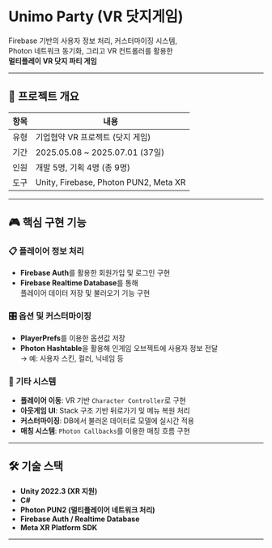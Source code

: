 # Unimo Party (VR 닷지게임)

Firebase 기반의 사용자 정보 처리, 커스터마이징 시스템,  
Photon 네트워크 동기화, 그리고 VR 컨트롤러를 활용한  
**멀티플레이 VR 닷지 파티 게임**

---

## 📌 프로젝트 개요

| 항목     | 내용                           |
|----------|--------------------------------|
| 유형     | 기업협약 VR 프로젝트 (닷지 게임) |
| 기간     | 2025.05.08 ~ 2025.07.01 (37일) |
| 인원     | 개발 5명, 기획 4명 (총 9명)     |
| 도구     | Unity, Firebase, Photon PUN2, Meta XR |

---

## 🎮 핵심 구현 기능

### 📋 플레이어 정보 처리
- **Firebase Auth**를 활용한 회원가입 및 로그인 구현  
- **Firebase Realtime Database**를 통해  
  플레이어 데이터 저장 및 불러오기 기능 구현

### 🎛️ 옵션 및 커스터마이징
- **PlayerPrefs**를 이용한 옵션값 저장  
- **Photon Hashtable**을 활용해 인게임 오브젝트에 사용자 정보 전달  
  → 예: 사용자 스킨, 컬러, 닉네임 등

### 🧩 기타 시스템
- **플레이어 이동**: VR 기반 `Character Controller`로 구현  
- **아웃게임 UI**: Stack 구조 기반 뒤로가기 및 메뉴 복원 처리  
- **커스터마이징**: DB에서 불러온 데이터로 모델에 실시간 적용  
- **매칭 시스템**: `Photon Callbacks`를 이용한 매칭 흐름 구현

---

## 🛠️ 기술 스택

- **Unity 2022.3 (XR 지원)**
- **C#**
- **Photon PUN2 (멀티플레이어 네트워크 처리)**
- **Firebase Auth / Realtime Database**
- **Meta XR Platform SDK**

---
